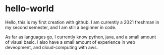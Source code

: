 # hello-world

Hello, this is my first creation with github. I am currently a 2021 freshman in my second semester, and I am still a beginner in code.

As far as languages go, I currently know python, java, and a small amount of visual basic. I also have a small amount of experience in web deveopment, and cloud-computing with aws.


